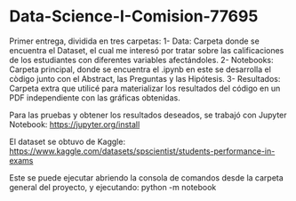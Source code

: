 # Data-Science-I-Comision-77695


Primer entrega, dividida en tres carpetas:
1- Data: Carpeta donde se encuentra el Dataset, el cual me interesó por tratar sobre las calificaciones de los estudiantes con diferentes variables afectándoles.
2- Notebooks: Carpeta principal, donde se encuentra el .ipynb en este se desarrolla el còdigo junto con el Abstract, las Preguntas y las Hipótesis.
3- Resultados: Carpeta extra que utilicé para materializar los resultados del código en un PDF independiente con las gráficas obtenidas.

Para las pruebas y obtener los resultados deseados, se trabajó con Jupyter Notebook:
https://jupyter.org/install

El dataset se obtuvo de Kaggle:
https://www.kaggle.com/datasets/spscientist/students-performance-in-exams

Este se puede ejecutar abriendo la consola de comandos desde la carpeta general del proyecto, y ejecutando:
python -m notebook

